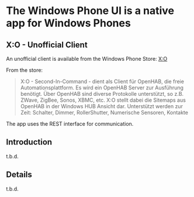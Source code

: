 # The Windows Phone UI is a native app for Windows Phones

## X:O - Unofficial Client

An unofficial client is available from the Windows Phone Store: [X:O](http://www.windowsphone.com/en-US/store/app/x-o/4a7dfc9d-9c7f-4be3-a122-35dd5ae155a2)

From the store:

> X:O - Second-In-Command - dient als Client für OpenHAB, die freie Automationsplattform.
> Es wird ein OpenHAB Server zur Ausführung benötigt. Über OpenHAB sind diverse Protokolle unterstützt, 
> so z.B. ZWave, ZigBee, Sonos, XBMC, etc.
> X:O stellt dabei die Sitemaps aus OpenHAB in der Windows HUB Ansicht dar.
> Unterstützt werden zur Zeit: Schalter, Dimmer, RollerShutter, Numerische Sensoren, Kontakte

The app uses the REST interface for communication.

## Introduction

t.b.d.

## Details

t.b.d.